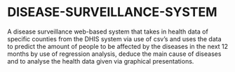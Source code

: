 # DISEASE-SURVEILLANCE-SYSTEM
A disease surveillance web-based system that takes in health data of specific counties from the DHIS system via use of csv’s and uses the data to predict the amount of people to be affected by the diseases in the next 12 months by use of regression analysis, deduce the main cause of diseases and to analyse the health data given via graphical presentations.
